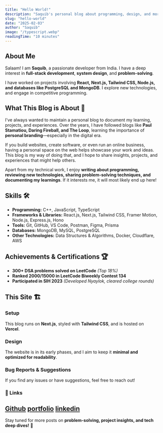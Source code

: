 ```yaml
---
title: "Hello World!"
description: "Saquib's personal blog about programming, design, and more."
slug: "hello-world"
date: "2025-02-03"
author: "Saquib"
image: "/typescript.webp"
readingTime: "10 minutes"
---
```


## About Me

Salaam! I am **Saquib**, a passionate developer from India. I have a deep interest in **full-stack development**, **system design**, and **problem-solving**.

I have worked on projects involving **React, Next.js, Tailwind CSS, Node.js, and databases like PostgreSQL and MongoDB**. I explore new technologies, and engage in competitive programming.

## What This Blog is About 📝

I've always wanted to maintain a personal blog to document my learning, projects, and experiences. Over the years, I have followed blogs like **Paul Stamatiou, Daring Fireball, and The Loop**, learning the importance of **personal branding**—especially in the digital era.

If you build websites, create software, or even run an online business, having a personal space on the web helps showcase your work and ideas. This blog is my way of doing that, and I hope to share insights, projects, and experiences that might help others.

Apart from my technical work, I enjoy **writing about programming, reviewing new technologies, sharing problem-solving techniques, and documenting my learnings**. If it interests me, it will most likely end up here!

## Skills 🛠️

- **Programming:** C++, JavaScript, TypeScript
- **Frameworks & Libraries:** React.js, Next.js, Tailwind CSS, Framer Motion, Node.js, Express.js, Hono
- **Tools:** Git, GitHub, VS Code, Postman, Figma, Prisma
- **Databases:** MongoDB, MySQL, PostgreSQL
- **Other Technologies:** Data Structures & Algorithms, Docker, Cloudflare, AWS

## Achievements & Certifications 🏆

- **300+ DSA problems solved on LeetCode** *(Top 18%)*
- **Ranked 2000/15000 in LeetCode Biweekly Contest 134**
- **Participated in SIH 2023** *(Developed Nyaylok, cleared college rounds)*

## This Site 🏗️

### Setup
This blog runs on **Next.js**, styled with **Tailwind CSS**, and is hosted on **Vercel**.

### Design
The website is in its early phases, and I aim to keep it **minimal and optimized for readability**.

### Bug Reports & Suggestions
If you find any issues or have suggestions, feel free to reach out!

### 🔗 Links
[Github](https://github.com/Saquib1973)
[portfolio](https://heysaquib.vercel.app/)
[linkedin](https://www.linkedin.com/in/saquib-ali-4a3235219/)
---

Stay tuned for more posts on **problem-solving, project insights, and tech deep dives!** 🚀
